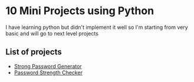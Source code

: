 # 10 Mini Projects using Python

I have learning python but didn't implement it well so I'm starting from very basic and will go to next level projects

## List of projects

- [Strong Password Generator](Random%20Password%20Strength%20Checker/strong_password_generator.py)
- [Password Strength Checker](Random%20Password%20Strength%20Checker/password_strength_checker.py)